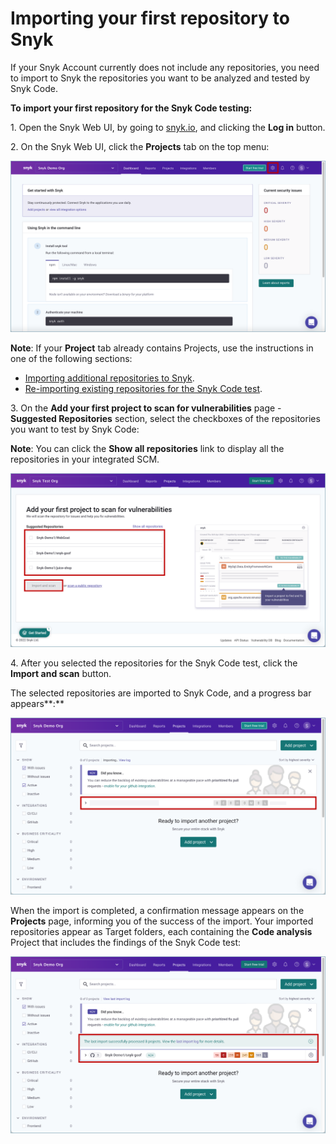 # Importing your first repository to Snyk

If your Snyk Account currently does not include any repositories, you need to import to Snyk the repositories you want to be analyzed and tested by Snyk Code.

**To import your first repository for the Snyk Code testing:**

1\. Open the Snyk Web UI, by going to [snyk.io](http://snyk.io), and clicking the **Log in** button.

2\. On the Snyk Web UI, click the **Projects** tab on the top menu:

![](<../../../../../.gitbook/assets/Snyk Code - Org Settings button (1).png>)

**Note**: If your **Project** tab already contains Projects, use the instructions in one of the following sections:

* [Importing additional repositories to Snyk](importing-additional-repositories-to-snyk.md).
* [Re-importing existing repositories for the Snyk Code test](re-importing-existing-repositories-for-the-snyk-code-test.md).

3\. On the **Add your first project to scan for vulnerabilities** page - **Suggested Repositories** section, select the checkboxes of the repositories you want to test by Snyk Code:

**Note**: You can click the **Show all repositories** link to display all the repositories in your integrated SCM.

![](<../../../../../.gitbook/assets/Snyk Code - Add first project dialog box - 2.png>)

4\. After you selected the repositories for the Snyk Code test, click the **Import and scan** button.

The selected repositories are imported to Snyk Code, and a progress bar appears**:**

![](<../../../../../.gitbook/assets/Snyk Code - Import - In Progress (1) (1).png>)

When the import is completed, a confirmation message appears on the **Projects** page, informing you of the success of the import. Your imported repositories appear as Target folders, each containing the **Code analysis** Project that includes the findings of the Snyk Code test:

![](<../../../../../.gitbook/assets/Snyk Code - Import - Complete (1) (1) (1) (1).png>)

